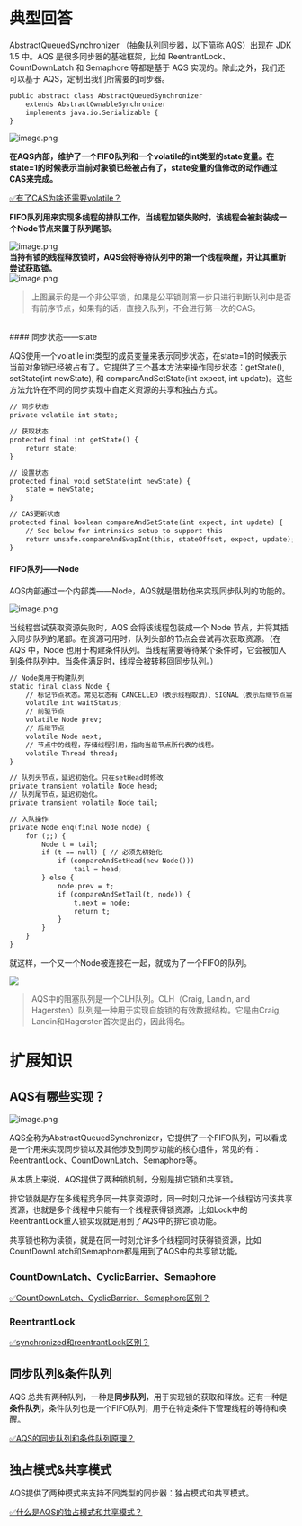 # 典型回答

AbstractQueuedSynchronizer （抽象队列同步器，以下简称 AQS）出现在 JDK 1.5 中。AQS 是很多同步器的基础框架，比如 ReentrantLock、CountDownLatch 和 Semaphore 等都是基于 AQS 实现的。除此之外，我们还可以基于 AQS，定制出我们所需要的同步器。

```latex
public abstract class AbstractQueuedSynchronizer
    extends AbstractOwnableSynchronizer
    implements java.io.Serializable {
}
```

![image.png](https://cdn.nlark.com/yuque/0/2023/png/5378072/1696139602112-c0b9e1dc-1e54-43b7-a5f8-bda51ba28b68.png#averageHue=%23f6f6f6&clientId=ud08479a3-f12c-4&from=paste&height=338&id=kXwqw&originHeight=507&originWidth=785&originalType=binary&ratio=1.5&rotation=0&showTitle=false&size=33342&status=done&style=none&taskId=u44a0a4fd-a5c8-48a1-8f9d-d37749b0b37&title=&width=523.3333333333334)

**在AQS内部，维护了一个FIFO队列和一个volatile的int类型的state变量。在state=1的时候表示当前对象锁已经被占有了，state变量的值修改的动作通过CAS来完成。**

[✅有了CAS为啥还需要volatile？](https://www.yuque.com/hollis666/fo22bm/brargpgpdizkgkog?view=doc_embed)

**FIFO队列用来实现多线程的排队工作，当线程加锁失败时，该线程会被封装成一个Node节点来置于队列尾部。**

![image.png](https://cdn.nlark.com/yuque/0/2024/png/5378072/1704529191910-44e2d93f-794a-455e-be4f-0943a7e49f3f.png#averageHue=%23fafaf9&clientId=u75681587-75e5-4&from=paste&height=645&id=u481fb251&originHeight=645&originWidth=1402&originalType=binary&ratio=1&rotation=0&showTitle=false&size=40385&status=done&style=none&taskId=uc4f0bc0a-ca75-4d78-82a7-3871efd4435&title=&width=1402)<br />**当持有锁的线程释放锁时，AQS会将等待队列中的第一个线程唤醒，并让其重新尝试获取锁。**<br />![image.png](https://cdn.nlark.com/yuque/0/2024/png/5378072/1704529305749-dc2c1532-0a87-46b5-9aa6-d21522be542e.png#averageHue=%23f9f8f7&clientId=u75681587-75e5-4&from=paste&height=695&id=uc00c3887&originHeight=695&originWidth=1084&originalType=binary&ratio=1&rotation=0&showTitle=false&size=51167&status=done&style=none&taskId=u57e346ce-d5ed-4fa6-bbcf-f431a4a899d&title=&width=1084)
> 上图展示的是一个非公平锁，如果是公平锁则第一步只进行判断队列中是否有前序节点，如果有的话，直接入队列，不会进行第一次的CAS。

<br />
#### 同步状态——state

AQS使用一个volatile int类型的成员变量来表示同步状态，在state=1的时候表示当前对象锁已经被占有了。它提供了三个基本方法来操作同步状态：getState(), setState(int newState), 和 compareAndSetState(int expect, int update)。这些方法允许在不同的同步实现中自定义资源的共享和独占方式。

```latex
// 同步状态
private volatile int state;

// 获取状态
protected final int getState() {
    return state;
}

// 设置状态
protected final void setState(int newState) {
    state = newState;
}

// CAS更新状态
protected final boolean compareAndSetState(int expect, int update) {
    // See below for intrinsics setup to support this
    return unsafe.compareAndSwapInt(this, stateOffset, expect, update);
}
```

#### FIFO队列——Node

AQS内部通过一个内部类——Node，AQS就是借助他来实现同步队列的功能的。

![image.png](https://cdn.nlark.com/yuque/0/2024/png/5378072/1704527213375-e9cfffe7-0819-4de8-bd05-1f80449a6876.png#averageHue=%23565656&clientId=u75681587-75e5-4&from=paste&height=680&id=ulUr5&originHeight=844&originWidth=1400&originalType=url&ratio=1&rotation=0&showTitle=false&size=97654&status=done&style=none&taskId=u3f664dbf-ecdf-423b-8538-102d95c241b&title=&width=1128)

当线程尝试获取资源失败时，AQS 会将该线程包装成一个 Node 节点，并将其插入同步队列的尾部。在资源可用时，队列头部的节点会尝试再次获取资源。（在 AQS 中，Node 也用于构建条件队列。当线程需要等待某个条件时，它会被加入到条件队列中。当条件满足时，线程会被转移回同步队列。）

```latex
// Node类用于构建队列
static final class Node {
    // 标记节点状态。常见状态有 CANCELLED（表示线程取消）、SIGNAL（表示后继节点需要运行）、CONDITION（表示节点在条件队列中）等。
    volatile int waitStatus;
    // 前驱节点
    volatile Node prev;
    // 后继节点
    volatile Node next;
    // 节点中的线程，存储线程引用，指向当前节点所代表的线程。
    volatile Thread thread;
}

// 队列头节点，延迟初始化。只在setHead时修改
private transient volatile Node head;
// 队列尾节点，延迟初始化。
private transient volatile Node tail;

// 入队操作
private Node enq(final Node node) {
    for (;;) {
        Node t = tail;
        if (t == null) { // 必须先初始化
            if (compareAndSetHead(new Node()))
                tail = head;
        } else {
            node.prev = t;
            if (compareAndSetTail(t, node)) {
                t.next = node;
                return t;
            }
        }
    }
}
```

就这样，一个又一个Node被连接在一起，就成为了一个FIFO的队列。

![](https://cdn.nlark.com/yuque/0/2024/png/5378072/1704527607626-fcffec73-dfa7-47f3-bf82-99b16ef0688d.png#averageHue=%23f3f3f3&clientId=u75681587-75e5-4&from=paste&id=OOWIw&originHeight=440&originWidth=1408&originalType=url&ratio=1&rotation=0&showTitle=false&status=done&style=none&taskId=u3a6a46e7-32d8-4568-9252-35d725979ed&title=)

> AQS中的阻塞队列是一个CLH队列。CLH（Craig, Landin, and Hagersten）队列是一种用于实现自旋锁的有效数据结构。它是由Craig, Landin和Hagersten首次提出的，因此得名。


# 扩展知识
## AQS有哪些实现？

![image.png](https://cdn.nlark.com/yuque/0/2022/png/5378072/1671360897218-54f84a55-c6ca-4276-96d5-78863803a6be.png#averageHue=%23e9f0e4&clientId=u7a0c9d63-0d42-4&from=paste&id=u89052826&originHeight=538&originWidth=667&originalType=url&ratio=1&rotation=0&showTitle=false&size=205570&status=done&style=none&taskId=u5b9be69b-8fd7-4cb2-a9c5-2ab723b267e&title=)

AQS全称为AbstractQueuedSynchronizer，它提供了一个FIFO队列，可以看成是一个用来实现同步锁以及其他涉及到同步功能的核心组件，常见的有：ReentrantLock、CountDownLatch、Semaphore等。

从本质上来说，AQS提供了两种锁机制，分别是排它锁和共享锁。

排它锁就是存在多线程竞争同一共享资源时，同一时刻只允许一个线程访问该共享资源，也就是多个线程中只能有一个线程获得锁资源，比如Lock中的ReentrantLock重入锁实现就是用到了AQS中的排它锁功能。

共享锁也称为读锁，就是在同一时刻允许多个线程同时获得锁资源，比如CountDownLatch和Semaphore都是用到了AQS中的共享锁功能。

### **CountDownLatch、CyclicBarrier、Semaphore**

[✅CountDownLatch、CyclicBarrier、Semaphore区别？](https://www.yuque.com/hollis666/fo22bm/bkx0d6?view=doc_embed)
### ReentrantLock

[✅synchronized和reentrantLock区别？](https://www.yuque.com/hollis666/fo22bm/bitupp?view=doc_embed)

## 同步队列&条件队列

AQS 总共有两种队列，一种是**同步队列**，用于实现锁的获取和释放。还有一种是**条件队列**，条件队列也是一个FIFO队列，用于在特定条件下管理线程的等待和唤醒。

[✅AQS的同步队列和条件队列原理？](https://www.yuque.com/hollis666/fo22bm/xc3fs6mny7pgeh0p?view=doc_embed)
## 独占模式&共享模式

AQS提供了两种模式来支持不同类型的同步器：独占模式和共享模式。

[✅什么是AQS的独占模式和共享模式？](https://www.yuque.com/hollis666/fo22bm/wk1gxv6xgqk0folv?view=doc_embed)
